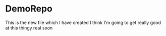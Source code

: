 # DemoRepo
This is the new file which I have created
I think I'm going to get really good at this thingy real soon
